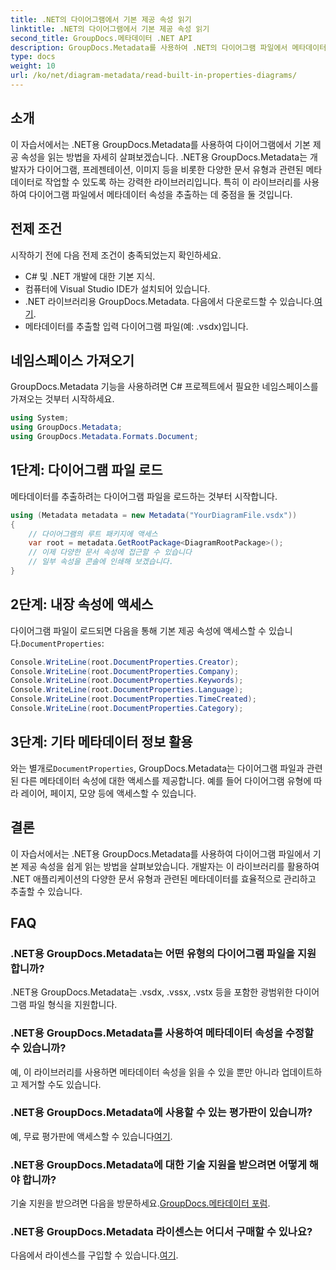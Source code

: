 ```yaml
---
title: .NET의 다이어그램에서 기본 제공 속성 읽기
linktitle: .NET의 다이어그램에서 기본 제공 속성 읽기
second_title: GroupDocs.메타데이터 .NET API
description: GroupDocs.Metadata를 사용하여 .NET의 다이어그램 파일에서 메타데이터를 추출하는 방법을 알아보세요. 문서 관리 및 분석을 효율적으로 강화합니다.
type: docs
weight: 10
url: /ko/net/diagram-metadata/read-built-in-properties-diagrams/
---
```

## 소개
이 자습서에서는 .NET용 GroupDocs.Metadata를 사용하여 다이어그램에서 기본 제공 속성을 읽는 방법을 자세히 살펴보겠습니다. .NET용 GroupDocs.Metadata는 개발자가 다이어그램, 프레젠테이션, 이미지 등을 비롯한 다양한 문서 유형과 관련된 메타데이터로 작업할 수 있도록 하는 강력한 라이브러리입니다. 특히 이 라이브러리를 사용하여 다이어그램 파일에서 메타데이터 속성을 추출하는 데 중점을 둘 것입니다.
## 전제 조건
시작하기 전에 다음 전제 조건이 충족되었는지 확인하세요.
- C# 및 .NET 개발에 대한 기본 지식.
- 컴퓨터에 Visual Studio IDE가 설치되어 있습니다.
-  .NET 라이브러리용 GroupDocs.Metadata. 다음에서 다운로드할 수 있습니다.[여기](https://releases.groupdocs.com/metadata/net/).
- 메타데이터를 추출할 입력 다이어그램 파일(예: .vsdx)입니다.

## 네임스페이스 가져오기
GroupDocs.Metadata 기능을 사용하려면 C# 프로젝트에서 필요한 네임스페이스를 가져오는 것부터 시작하세요.
```csharp
using System;
using GroupDocs.Metadata;
using GroupDocs.Metadata.Formats.Document;
```
## 1단계: 다이어그램 파일 로드
메타데이터를 추출하려는 다이어그램 파일을 로드하는 것부터 시작합니다.
```csharp
using (Metadata metadata = new Metadata("YourDiagramFile.vsdx"))
{
    // 다이어그램의 루트 패키지에 액세스
    var root = metadata.GetRootPackage<DiagramRootPackage>();
    // 이제 다양한 문서 속성에 접근할 수 있습니다
    // 일부 속성을 콘솔에 인쇄해 보겠습니다.
}
```
## 2단계: 내장 속성에 액세스
 다이어그램 파일이 로드되면 다음을 통해 기본 제공 속성에 액세스할 수 있습니다.`DocumentProperties`:
```csharp
Console.WriteLine(root.DocumentProperties.Creator);
Console.WriteLine(root.DocumentProperties.Company);
Console.WriteLine(root.DocumentProperties.Keywords);
Console.WriteLine(root.DocumentProperties.Language);
Console.WriteLine(root.DocumentProperties.TimeCreated);
Console.WriteLine(root.DocumentProperties.Category);
```
## 3단계: 기타 메타데이터 정보 활용
 와는 별개로`DocumentProperties`, GroupDocs.Metadata는 다이어그램 파일과 관련된 다른 메타데이터 속성에 대한 액세스를 제공합니다. 예를 들어 다이어그램 유형에 따라 레이어, 페이지, 모양 등에 액세스할 수 있습니다.

## 결론
이 자습서에서는 .NET용 GroupDocs.Metadata를 사용하여 다이어그램 파일에서 기본 제공 속성을 쉽게 읽는 방법을 살펴보았습니다. 개발자는 이 라이브러리를 활용하여 .NET 애플리케이션의 다양한 문서 유형과 관련된 메타데이터를 효율적으로 관리하고 추출할 수 있습니다.

## FAQ
### .NET용 GroupDocs.Metadata는 어떤 유형의 다이어그램 파일을 지원합니까?
.NET용 GroupDocs.Metadata는 .vsdx, .vssx, .vstx 등을 포함한 광범위한 다이어그램 파일 형식을 지원합니다.
### .NET용 GroupDocs.Metadata를 사용하여 메타데이터 속성을 수정할 수 있습니까?
예, 이 라이브러리를 사용하면 메타데이터 속성을 읽을 수 있을 뿐만 아니라 업데이트하고 제거할 수도 있습니다.
### .NET용 GroupDocs.Metadata에 사용할 수 있는 평가판이 있습니까?
 예, 무료 평가판에 액세스할 수 있습니다[여기](https://releases.groupdocs.com/).
### .NET용 GroupDocs.Metadata에 대한 기술 지원을 받으려면 어떻게 해야 합니까?
 기술 지원을 받으려면 다음을 방문하세요.[GroupDocs.메타데이터 포럼](https://forum.groupdocs.com/c/metadata/14).
### .NET용 GroupDocs.Metadata 라이센스는 어디서 구매할 수 있나요?
 다음에서 라이센스를 구입할 수 있습니다.[여기](https://purchase.groupdocs.com/buy).